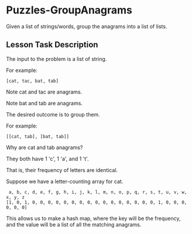 # Puzzles-GroupAnagrams

Given a list of strings/words, group the anagrams into a list of lists.

## Lesson Task Description

The input to the problem is a list of string.

For example:

```
[cat, tac, bat, tab]
```

Note cat and tac are anagrams.

Note bat and tab are anagrams.

The desired outcome is to group them.

For example:

```
[[cat, tab], [bat, tab]]
```

Why are cat and tab anagrams?

They both have 1 'c', 1 'a', and 1 't'.

That is, their frequency of letters are identical.

Suppose we have a letter-counting array for cat.

```
 a, b, c, d, e, f, g, h, i, j, k, l, m, n, o, p, q, r, s, t, u, v, w, x, y, z
[1, 0, 1, 0, 0, 0, 0, 0, 0, 0, 0, 0, 0, 0, 0, 0, 0, 0, 0, 1, 0, 0, 0, 0, 0, 0]
```

This allows us to make a hash map, where the key will be the frequency,
and the value will be a list of all the matching anagrams.


